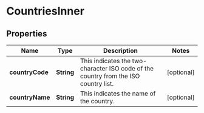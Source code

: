 

# CountriesInner


## Properties

| Name | Type | Description | Notes |
|------------ | ------------- | ------------- | -------------|
|**countryCode** | **String** | This indicates the two-character ISO code of the country from the ISO country list. |  [optional] |
|**countryName** | **String** | This indicates the name of the country. |  [optional] |



